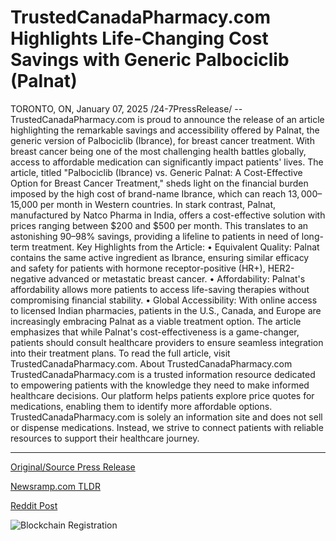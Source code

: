 # TrustedCanadaPharmacy.com Highlights Life-Changing Cost Savings with Generic Palbociclib (Palnat)

TORONTO, ON, January 07, 2025 /24-7PressRelease/ -- TrustedCanadaPharmacy.com is proud to announce the release of an article highlighting the remarkable savings and accessibility offered by Palnat, the generic version of Palbociclib (Ibrance), for breast cancer treatment. With breast cancer being one of the most challenging health battles globally, access to affordable medication can significantly impact patients' lives.  The article, titled "Palbociclib (Ibrance) vs. Generic Palnat: A Cost-Effective Option for Breast Cancer Treatment," sheds light on the financial burden imposed by the high cost of brand-name Ibrance, which can reach $13,000–$15,000 per month in Western countries. In stark contrast, Palnat, manufactured by Natco Pharma in India, offers a cost-effective solution with prices ranging between $200 and $500 per month.  This translates to an astonishing 90–98% savings, providing a lifeline to patients in need of long-term treatment.  Key Highlights from the Article:  • Equivalent Quality: Palnat contains the same active ingredient as Ibrance, ensuring similar efficacy and safety for patients with hormone receptor-positive (HR+), HER2-negative advanced or metastatic breast cancer. • Affordability: Palnat's affordability allows more patients to access life-saving therapies without compromising financial stability. • Global Accessibility: With online access to licensed Indian pharmacies, patients in the U.S., Canada, and Europe are increasingly embracing Palnat as a viable treatment option.  The article emphasizes that while Palnat's cost-effectiveness is a game-changer, patients should consult healthcare providers to ensure seamless integration into their treatment plans.  To read the full article, visit TrustedCanadaPharmacy.com.  About TrustedCanadaPharmacy.com  TrustedCanadaPharmacy.com is a trusted information resource dedicated to empowering patients with the knowledge they need to make informed healthcare decisions. Our platform helps patients explore price quotes for medications, enabling them to identify more affordable options. TrustedCanadaPharmacy.com is solely an information site and does not sell or dispense medications. Instead, we strive to connect patients with reliable resources to support their healthcare journey. 

---

[Original/Source Press Release](https://www.24-7pressrelease.com/press-release/517674/trustedcanadapharmacycom-highlights-life-changing-cost-savings-with-generic-palbociclib-palnat)
                    

[Newsramp.com TLDR](https://newsramp.com/curated-news/palnat-cost-effective-alternative-to-ibrance-for-breast-cancer-treatment/d182e5a6301e11422d17db837e375471) 

 



[Reddit Post](https://www.reddit.com/r/HealthCareNewsInfo/comments/1hwbjh3/palnat_costeffective_alternative_to_ibrance_for/) 



![Blockchain Registration](https://cdn.newsramp.app/24-7PressRelease/qrcode/251/8/yarncOFp.webp)